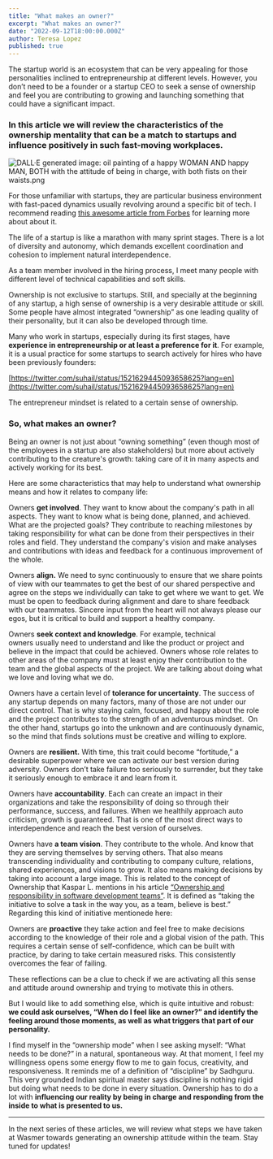 ```yaml
---
title: "What makes an owner?"
excerpt: "What makes an owner?"
date: "2022-09-12T18:00:00.000Z"
author: Teresa Lopez
published: true
---
```


The startup world is an ecosystem that can be very appealing for those personalities inclined to entrepreneurship at different levels. However, you don’t need to be a founder or a startup CEO to seek a sense of ownership and feel you are contributing to growing and launching something that could have a significant impact.


### In this article we will review the characteristics of the ownership mentality that can be a match to startups and influence positively in such fast-moving workplaces.

![DALL·E generated image: oil painting of a happy WOMAN AND happy MAN, BOTH with the attitude of being in charge, with both fists on their waists.png](/images/blog/empowering_ownership.png)

For those unfamiliar with startups, they are particular business environment with fast-paced dynamics usually revolving around a specific bit of tech. I recommend reading [this awesome article from Forbes](https://www.forbes.com/advisor/investing/what-is-a-startup/) for learning more about about it.

The life of a startup is like a marathon with many sprint stages. There is a lot of diversity and autonomy, which demands excellent coordination and cohesion to implement natural interdependence.

As a team member involved in the hiring process, I meet many people with different level of technical capabilities and soft skills.

Ownership is not exclusive to startups. Still, and specially at the beginning of any startup, a high sense of ownership is a very desirable attitude or skill. Some people have almost integrated “ownership” as one leading quality of their personality, but it can also be developed through time.

Many who work in startups, especially during its first stages, have **experience in entrepreneurship or at least a preference for it**. For example, it is a usual practice for some startups to search actively for hires who have been previously founders:  

[https://twitter.com/suhail/status/1521629445093658625?lang=en](https://twitter.com/suhail/status/1521629445093658625?lang=en)

The entrepreneur mindset is related to a certain sense of ownership. 

### So, what makes an owner?

Being an owner is not just about “owning something” (even though most of the employees in a startup are also stakeholders) but more about actively contributing to the creature's growth: taking care of it in many aspects and actively working for its best.

Here are some characteristics that may help to understand what ownership means and how it relates to company life:

Owners **get involved**. They want to know about the company's path in all aspects. They want to know what is being done, planned, and achieved. What are the projected goals? They contribute to reaching milestones by taking responsibility for what can be done from their perspectives in their roles and field. They understand the company's vision and make analyses and contributions with ideas and feedback for a continuous improvement of the whole.

Owners **align.** We need to sync continuously to ensure that we share points of view with our teammates to get the best of our shared perspective and agree on the steps we individually can take to get where we want to get. We must be open to feedback during alignment and dare to share feedback with our teammates. Sincere input from the heart will not always please our egos, but it is critical to build and support a healthy company.

Owners **seek context and knowledge**. For example, technical owners usually need to understand and like the product or project and believe in the impact that could be achieved. Owners whose role relates to other areas of the company must at least enjoy their contribution to the team and the global aspects of the project. We are talking about doing what we love and loving what we do.

Owners have a certain level of **tolerance for uncertainty**. The success of any startup depends on many factors, many of those are not under our direct control. That is why staying calm, focused, and happy about the role and the project contributes to the strength of an adventurous mindset.  On the other hand, startups go into the unknown and are continuously dynamic, so the mind that finds solutions must be creative and willing to explore.

Owners are **resilient.** With time, this trait could become “fortitude,” a desirable superpower where we can activate our best version during adversity. Owners don’t take failure too seriously to surrender, but they take it seriously enough to embrace it and learn from it.

Owners have **accountability**. Each can create an impact in their organizations and take the responsibility of doing so through their performance, success, and failures. When we healthily approach auto criticism, growth is guaranteed. That is one of the most direct ways to interdependence and reach the best version of ourselves.

Owners have **a team vision**. They contribute to the whole. And know that they are serving themselves by serving others. That also means transcending individuality and contributing to company culture, relations, shared experiences, and visions to grow. It also means making decisions by taking into account a large image. This is related to the concept of Ownership that Kaspar L. mentions in his article [“Ownership and responsibility in software development teams”](https://www.linkedin.com/pulse/ownership-responsibility-software-development-teams-kaspar-lyngsie/). It is defined as “taking the initiative to solve a task in the way you, as a team, believe is best.” Regarding this kind of initiative mentionede here:

Owners are **proactive** they take action and feel free to make decisions according to the knowledge of their role and a global vision of the path. This requires a certain sense of self-confidence, which can be built with practice, by daring to take certain measured risks. This consistently overcomes the fear of failing.  

These reflections can be a clue to check if we are activating all this sense and attitude around ownership and trying to motivate this in others.

But I would like to add something else, which is quite intuitive and robust: **we could ask ourselves, “When do I feel like an owner?” and identify the feeling around those moments, as well as what triggers that part of our personality.**

I find myself in the “ownership mode” when I see asking myself: “What needs to be done?” in a natural, spontaneous way. At that moment, I feel my willingness opens some energy flow to me to gain focus, creativity, and responsiveness. It reminds me of a definition of “discipline” by Sadhguru. This very grounded Indian spiritual master says discipline is nothing rigid but doing what needs to be done in every situation. Ownership has to do a lot with **influencing our reality by being in charge and responding from the inside to what is presented to us.** 

-----

In the next series of these articles, we will review what steps we have taken at Wasmer towards generating an ownership attitude within the team. Stay tuned for updates!
